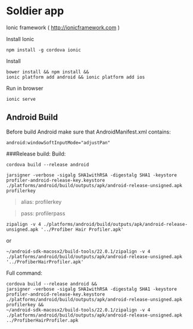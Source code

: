 # Soldier app

Ionic framework ( http://ionicframework.com )

Install Ionic
```
npm install -g cordova ionic
```

Install 
```
bower install && npm install &&
ionic platform add android && ionic platform add ios
```


Run in browser
```
ionic serve
```



## Android Build

Before build Android make sure that AndroidManifest.xml contains:
```
android:windowSoftInputMode="adjustPan"
```

###Release build:
Build:
```
cordova build --release android
```

```
jarsigner -verbose -sigalg SHA1withRSA -digestalg SHA1 -keystore profiler-android-release-key.keystore ./platforms/android/build/outputs/apk/android-release-unsigned.apk profilerkey
```
> alias: profilerkey

> pass: profilerpass


```
zipalign -v 4 ./platforms/android/build/outputs/apk/android-release-unsigned.apk '../Profiber Hair Profiler.apk'
```
or
```
~/android-sdk-macosx2/build-tools/22.0.1/zipalign -v 4 ./platforms/android/build/outputs/apk/android-release-unsigned.apk '../ProfiberHairProfiler.apk'
```

Full command:
```
cordova build --release android &&
jarsigner -verbose -sigalg SHA1withRSA -digestalg SHA1 -keystore profiler-android-release-key.keystore ./platforms/android/build/outputs/apk/android-release-unsigned.apk profilerkey &&
~/android-sdk-macosx2/build-tools/22.0.1/zipalign -v 4 ./platforms/android/build/outputs/apk/android-release-unsigned.apk ../ProfiberHairProfiler.apk
```
